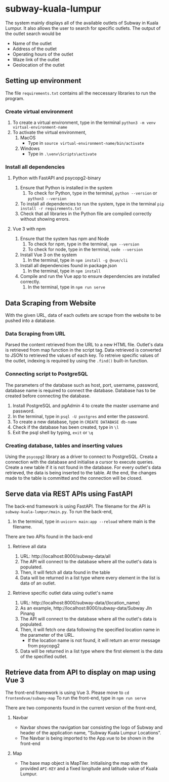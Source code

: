 # subway-kuala-lumpur
The system mainly displays all of the available outlets of Subway in Kuala Lumpur. It also allows the user to search for specific outlets. The output of the outlet search would be 
- Name of the outlet
- Address of the outlet
- Operating hours of the outlet
- Waze link of the outlet
- Geolocation of the outlet

## Setting up environment
The file `requirements.txt` contains all the neccessary libraries to run the program.

### Create virtual environment
1. To create a virtual environment, type in the terminal `python3 -m venv virtual-environment-name` 
2. To activate the virtual environment,
    1. MacOS
        - Type in `source virtual-environment-name/bin/activate`
    2. Windows
        - Type in `.\venv\Scripts\activate`

### Install all dependencies
1. Python with FastAPI and psycopg2-binary  
    1. Ensure that Python is installed in the system
        1. To check for Python, type in the terminal, `python --version` or `python3 --version`
    2. To install all dependencies to run the system, type in the terminal `pip install -r requirements.txt`
    3. Check that all libraries in the Python file are compiled correctly without showing errors.

2. Vue 3 with npm
    1. Ensure that the system has npm and Node
        1. To check for npm, type in the terminal, `npm --version`
        2. To check for node, type in the terminal, `node --version`
    2. Install Vue 3 on the system
        1. In the terminal, type in `npm install -g @vue/cli`
    3. Install all dependencies found in package.json
        1. In the terminal, type in `npm install`
    4. Compile and run the Vue app to ensure dependencies are installed correctly.
        1. In the terminal, type in `npm run serve`

## Data Scraping from Website
With the given URL, data of each outlets are scrape from the website to be pushed into a database.

### Data Scraping from URL
Parsed the content retrieved from the URL to a new HTML file. Outlet's data is retrieved from map function in the script tag. Data retrieved is converted to JSON to retrieved the values of each key. To retreive specific values of the outlet, indexing is required by using the `.find()` built-in function.

### Connecting script to PostgreSQL
The parameters of the database such as host, port, username, password, database name is required to connect the database. Database has to be created before connecting the database.
1. Install PostgreSQL and pgAdmin 4 to create the master username and password.
2. In the terminal, type in `psql -U postgres` and enter the password.
3. To create a new database, type in `CREATE DATABASE db-name`
4. Check if the database has been created, type in `\l`
5. Exit the psql shell by typing, `exit` or `\q`

### Creating database, tables and inserting values
Using the `psycopg2` library as a driver to connect to PostgreSQL. Creata a connection with the database and initialise a cursor to execute queries. Create a new table if it is not found in the database. For every outlet's data retrieved, the data is being inserted to the table. At the end, the changes made to the table is committed and the connection will be closed. 

## Serve data via REST APIs using FastAPI
The back-end framework is using FastAPI. The filename for the API is `subway-kuala-lumpur/main.py`. 
To run the back-end,
1. In the terminal, type in `uvicorn main:app --reload` where main is the filename.

There are two APIs found in the back-end
1. Retrieve all data
    1. URL: http://localhost:8000/subway-data/all
    2. The API will connect to the database where all the outlet's data is populated.
    3. Then, it will fetch all data found in the table
    4. Data will be returned in a list type where every element in the list is data of an outlet.

2. Retrieve specific outlet data using outlet's name
    1. URL: http://localhost:8000/subway-data/{location_name}
    2. As an example, http://localhost:8000/subway-data/Subway Jln Pinang
    3. The API will connect to the database where all the outlet's data is populated.
    4. Then, it will fetch one data following the specified location name in the parameter of the URL.
        - If the location name is not found, it will return an error message from psycopg2
    5. Data will be returned in a list type where the first element is the data of the specified outlet. 

## Retrieve data from API to display on map using Vue 3
The front-end framework is using Vue 3. Please move to `cd frontendvue/subway-map`
To run the front-end, type in `npm run serve`

There are two components found in the current version of the front-end,
1. Navbar
    - Navbar shows the navigation bar consisting the logo of Subway and header of the application name, "Subway Kuala Lumpur Locations".
    - The Navbar is being imported to the App.vue to be shown in the front-end

2. Map
    - The base map object is MapTiler. Initialising the map with the provided `API-KEY` and a fixed longitude and latitude value of Kuala Lumpur. 

